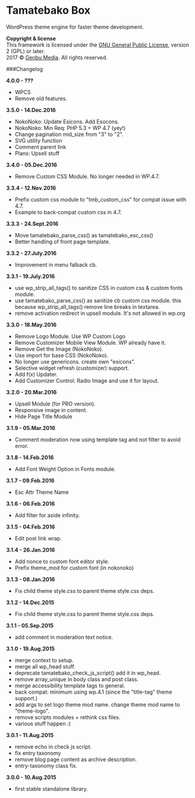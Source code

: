 # Tamatebako Box

WordPress theme engine for faster theme development.

**Copyright & license**<br />
This framework is licensed under the [GNU General Public License](http://www.gnu.org/licenses/old-licenses/gpl-2.0.html), version 2 (GPL) or later.<br />
2017 © [Genbu Media](http://genbumedia.com/). All rights reserved.

###Changelog

**4.0.0 - ???**

* WPCS
* Remove old features.

**3.5.0 - 14.Dec.2016**

* NokoNoko: Update Esicons. Add Esocons.
* NokoNoko: Min Req: PHP 5.3 + WP 4.7 (yey!)
* Change pagination mid_size from "3" to "2".
* SVG utility function
* Comment parent link
* Plans: Upsell stuff

**3.4.0 - 05.Dec.2016**

* Remove Custom CSS Module. No longer needed in WP.4.7.

**3.3.4 - 12.Nov.2016**

* Prefix custom css module to "tmb_custom_css" for compat issue with 4.7.
* Example to back-compat custom css in 4.7.

**3.3.3 - 24.Sept.2016**

* Move tamatebako_parse_css() as tamatebako_esc_css()
* Better handling of front page template.

**3.3.2 - 27.July.2016**

* Improvement in menu falback cb. 

**3.3.1 - 19.July.2016**

* use wp_strip_all_tags() to sanitize CSS in custom css & custom fonts module.
* use tamatebako_parse_css() as sanitize cb custom css module. this because wp_strip_all_tags() remove line breaks in textarea.
* remove activation redirect in upsell module. It's not allowed in wp.org

**3.3.0 - 18.May.2016**

* Remove Logo Module. Use WP Custom Logo
* Remove Customizer Mobile View Module. WP already have it.
* Remove Get the Image (NokoNoko).
* Use import for base CSS (NokoNoko).
* No longer use genericons. create own "esicons".
* Selective widget refresh (customizer) support.
* Add f(x) Updater.
* Add Customizer Control: Radio Image and use it for layout.

**3.2.0 - 20.Mar.2016**

* Upsell Module (for PRO version).
* Responsive image in content.
* Hide Page Title Module

**3.1.9 - 05.Mar.2016**

* Comment moderation now using template tag and not filter to avoid error.

**3.1.8 - 14.Feb.2016**

* Add Font Weight Option in Fonts module.

**3.1.7 - 09.Feb.2016**

* Esc Attr Theme Name

**3.1.6 - 06.Feb.2016**

* Add filter for aside infinity.

**3.1.5 - 04.Feb.2016**

* Edit post link wrap.

**3.1.4 - 26.Jan.2016**

* Add nonce to custom font editor style.
* Prefix theme_mod for custom font (in nokonoko)

**3.1.3 - 08.Jan.2016**

* Fix child theme style.css to parent theme style.css deps.

**3.1.2 - 14.Dec.2015**

* Fix child theme style.css to parent theme style.css deps.

**3.1.1 - 05.Sep.2015**

* add comment in moderation text notice.

**3.1.0 - 19.Aug.2015**

* merge context to setup.
* merge all wp_head stuff. 
* deprecate tamatebako_check_js_script() add it in wp_head.
* remove array_unique in body class and post class.
* merge accessibility template tags to general.
* back compat: minimum using wp.4.1 (since the "title-tag" theme support.)
* add args to set logo theme mod name. change theme mod name to "theme-logo".
* remove scripts modules + rethink css files.
* various stuff happen :(

**3.0.1 - 11.Aug.2015**

* remove echo in check js script.
* fix entry taxonomy
* remove blog page content as archive description.
* entry-taxonomy class fix.

**3.0.0 - 10.Aug.2015**

* first stable standalone library.